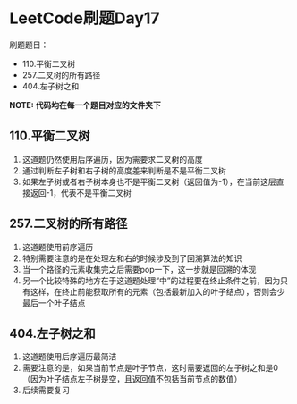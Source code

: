 # LeetCode刷题Day17

刷题题目：
- 110.平衡二叉树
- 257.二叉树的所有路径 
- 404.左子树之和

**NOTE: 代码均在每一个题目对应的文件夹下**

## 110.平衡二叉树
1. 这道题仍然使用后序遍历，因为需要求二叉树的高度
2. 通过判断左子树和右子树的高度差来判断是不是平衡二叉树
3. 如果左子树或者右子树本身也不是平衡二叉树（返回值为-1），在当前这层直接返回-1，代表不是平衡二叉树

## 257.二叉树的所有路径 
1. 这道题使用前序遍历
2. 特别需要注意的是在处理左和右的时候涉及到了回溯算法的知识
3. 当一个路径的元素收集完之后需要pop一下，这一步就是回溯的体现
4. 另一个比较特殊的地方在于这道题处理“中”的过程要在终止条件之前，因为只有这样，在终止前能获取所有的元素（包括最新加入的叶子结点），否则会少最后一个叶子结点

## 404.左子树之和
1. 这道题使用后序遍历最简洁
2. 需要注意的是，如果当前节点是叶子节点，这时需要返回的左子树之和是0（因为叶子结点左子树是空，且返回值不包括当前节点的数值）
3. 后续需要复习



